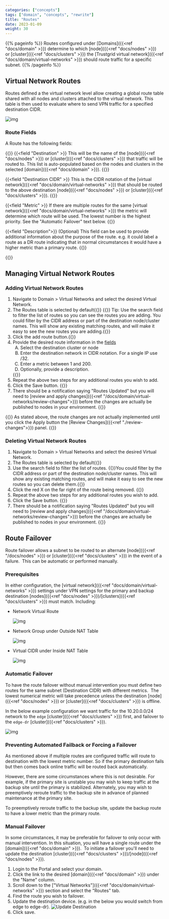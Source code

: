 ```yaml
---
categories: ["concepts"]
tags: ["domain", "concepts", "rewrite"]
title: "Routes"
date: 2023-01-09
weight: 30
---
```


{{% pageinfo %}}
Routes configured under [Domains]({{<ref "docs/domain" >}}) determine to which [node]({{<ref "docs/nodes" >}}) or [cluster]({{<ref "docs/clusters" >}}) the [Trustgrid virtual network]({{<ref "docs/domain/virtual-networks" >}}) should route traffic for a specific subnet.
{{% /pageinfo %}}

## Virtual Network Routes
Routes defined a the virtual network level allow creating a global route table shared with all nodes and clusters attached to the virtual network. This table is then used to evaluate where to send VPN traffic for a specified destination CIDR.


![img](routes-list.png)

### Route Fields
A Route has the following fields:

{{<fields>}}
{{<field "Destination" >}}
This will be the name of the [node]({{<ref "docs/nodes" >}}) or [cluster]({{<ref "docs/clusters" >}}) that traffic will be routed to. This list is auto-populated based on the nodes and clusters in the selected [domain]({{<ref "docs/domain" >}}).
{{</field >}}

{{<field "Destination CIDR" >}}
This is the CIDR notation of the [virtual network]({{<ref "docs/domain/virtual-networks" >}}) that should be routed to the above destination [node]({{<ref "docs/nodes" >}}) or [cluster]({{<ref "docs/clusters" >}}).
{{</field >}}

{{<field "Metric" >}}
If there are multiple routes for the same [virtual network]({{<ref "docs/domain/virtual-networks" >}}) the metric will determine which route will be used. The lowest number is the highest priority. See the "Automatic Failover" text below.
{{</field >}}

{{<field "Description">}} (Optional) This field can be used to provide additional information about the purpose of the route.  e.g. it could label a route as a DR route indicating that in normal circumstances it would have a higher metric than a primary route.
{{</field>}}

{{</fields>}}
## Managing Virtual Network Routes

### Adding Virtual Network Routes

1. Navigate to Domain > Virtual Networks and select the desired Virtual Network.
1. The Routes table is selected by default{{<tgimg src="vnet-route-table.png" width="40%" caption="Virtual Network > Routes" alt="Virtual Network named vNet1 with the Routes option selected in the navigation menu">}} {{<alert color="info">}} Tip: Use the search field to filter the list of routes so you can see the routes you are adding. You could filter by the CIDR address or part of the destination node/cluster names. This will show any existing matching routes, and will make it easy to see the new routes you are adding.{{</alert>}}
1. Click the add route button.{{<tgimg src="add-route-button.png" width="40%" caption="Add route button">}}
1. Provide the desired route information in the [fields](#route-fields) <ol type="A"><li>Select the destination cluster or node</li><li>Enter the destination network in CIDR notation. For a single IP use /32.</li><li>Enter a metric between 1 and 200.</li><li>Optionally, provide a description.</li></ol>{{<tgimg src="new-route-entry.png" width="80%">}}
1. Repeat the above two steps for any additional routes you wish to add.
1. Click the Save button. {{<tgimg src="save-button.png" width="20%" caption="Save route button">}}
1. There should be a notification saying "Routes Updated" but you will need to [review and apply changes]({{<ref "/docs/domain/virtual-networks/review-changes">}}) before the changes are actually be published to nodes in your environment. {{<tgimg src="saved-route.png" width="50%" caption="Example of a saved route">}}
    
{{<alert color="warning">}} As stated above, the route changes are not actually implemented until you click the Apply button the [Review Changes]({{<ref "./review-changes">}}) panel. {{</alert>}}

### Deleting Virtual Network Routes

1. Navigate to Domain > Virtual Networks and select the desired Virtual Network.
1. The Routes table is selected by default{{<tgimg src="vnet-route-table.png" width="40%" caption="Virtual Network > Routes" alt="Virtual Network named vNet1 with the Routes option selected in the navigation menu">}} 
1. Use the search field to filter the list of routes. {{<alert color="info">}}You could filter by the CIDR address or part of the destination node/cluster names. This will show any existing matching routes, and will make it easy to see the new routes so you can delete them.{{</alert>}}
1. Click the red X on the far right of the route being removed. {{<tgimg src="delete-route.png">}}
1. Repeat the above two steps for any additional routes you wish to add.
1. Click the Save button. {{<tgimg src="save-button.png" width="20%" caption="Save route button">}}
1. There should be a notification saying "Routes Updated" but you will need to [review and apply changes]({{<ref "/docs/domain/virtual-networks/review-changes">}}) before the changes are actually be published to nodes in your environment. {{<tgimg src="saved-route.png" width="50%" caption="Example of a saved route">}}

## Route Failover 

Route failover allows a subnet to be routed to an alternate [node]({{<ref "/docs/nodes" >}}) or [cluster]({{<ref "docs/clusters" >}}) in the event of a failure.  This can be automatic or performed manually.

### Prerequisites 

In either configuration, the [virtual network]({{<ref "docs/domain/virtual-networks" >}}) settings under VPN settings for the primary and backup destination [nodes]({{<ref "docs/nodes" >}})/[clusters]({{<ref "docs/clusters" >}}) must match. Including:

- Network Virtual Route

  ![img](virtual-network-route.png)

- Network Group under Outside NAT Table

  ![img](outside-nat-table.png)

- Virtual CIDR under Inside NAT Table

  ![img](inside-nat-table.png)

### Automatic Failover

To have the route failover without manual intervention you must define two routes for the same subnet (Destination CIDR) with different metrics.  The lowest numerical metric will take precedence unless the destination [node]({{<ref "docs/nodes" >}}) or [cluster]({{<ref "docs/clusters" >}}) is offline.

In the below example configuration we want traffic for the 10.20.0.0/24 network to the `edge` [cluster]({{<ref "docs/clusters" >}}) first, and failover to the `edge-dr` [cluster]({{<ref "docs/clusters" >}}).

![img](automatic-failover.png)

### Preventing Automated Failback or Forcing a Failover

As mentioned above if multiple routes are configured traffic will route to destination with the lowest metric number. So if the primary destination fails but then comes back online traffic will be routed back automatically.

However, there are some circumstances where this is not desirable. For example, if the primary site is unstable you may wish to keep traffic at the backup site until the primary is stabilized. Alternately, you may wish to preemptively reroute traffic to the backup site in advance of planned maintenance at the primary site.

To preemptively reroute traffic to the backup site, update the backup route to have a lower metric than the primary route.

### Manual Failover

In some circumstances, it may be preferable for failover to only occur with manual intervention. In this situation, you will have a single route under the [domain]({{<ref "docs/domain" >}}).  To initiate a failover you'll need to update the destination [cluster]({{<ref "docs/clusters" >}})/[node]({{<ref "docs/nodes" >}}).

1. Login to the Portal and select your domain.
1. Click the link to the desired [domain]({{<ref "docs/domain" >}}) under the "Name" column.
1. Scroll down to the ["Virtual Networks"]({{<ref "docs/domain/virtual-networks" >}}) section and select the "Routes" tab.
1. Find the route you wish to failover.
1. Update the destination device. (e.g. in the below you would switch from edge to edge-dr).
  ![Update Destination](update-destination.png)
1. Click save.
